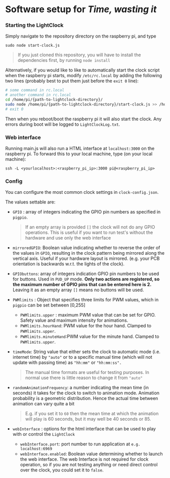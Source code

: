 # Software setup for *Time, wasting it*

### Starting the LightClock

Simply navigate to the repository directory on the raspberry pi, and type

```
sudo node start-clock.js
```

> If you just cloned this repository, you will have to install the dependencies first, by running `node install`

Alternatively, if you would like to like to automatically start the clock script when the raspberry pi starts, modify `/etc/rc.local` by adding the following two lines (probably best to put them just before the `exit 0` line):

```bash
# some command in rc.local
# another command in rc.local
cd /home/pi/{path-to-lightclock-directory}/
sudo node /home/pi/{path-to-lightclock-directory}/start-clock.js >> /home/pi/{path-to-save-error-logs}/LightClockLog.txt 2>&1
# exit 0
```

Then when you reboot/boot the raspberry pi it will also start the clock. Any errors during boot will be logged to `LightClockLog.txt`.

### Web interface

Running main.js will also run a HTML interface at `localhost:3000` on the raspberry pi. To forward this to your local machine, type (on your local machine):

```
ssh -L <yourlocalhost>:<raspberry_pi_ip>:3000 pi@<raspberry_pi_ip>
```

### Config

You can configure the most common clock settings in `clock-config.json`.

The values settable are:

* `GPIO` : array of integers indicating the GPIO pin numbers as specified in `pigpio`. 

  > If an empty array is provided `[]` the clock will not do any GPIO operations. This is useful if you want to run test's without the hardware and use only the web interface

* `mirroredGPIO`: Boolean value indicating whether to reverse the order of the values in `GPIO`, resulting in the clock pattern being mirrored along the vertical axis. Useful if your hardware layout is mirrored. (e.g. your PCB orientation is backwards w.r.t. the lights of the clock). 

* `GPIObuttons`: array of integers indication GPIO pin numbers to be used for buttons. Used in `PUD_UP` mode. **Only two actions are registered, so the maximum number of GPIO pins that can be entered here is 2.** Leaving it as an empty array  `[]` means no buttons will be used. 

* `PWMlimits` : Object that specifies three limits for PWM values, which in  `pigpio`  can be set between [0,255]

  * `PWMlimits.upper` : maximum PWM value that can be set for GPIO. Safety value and maximum intensity for animations.
  * `PWMlimits.hourHand`: PWM value for the hour hand. Clamped to `PWMlimits.upper`.
  * `PWMlimits.minuteHand`:PWM value for the minute hand. Clamped to `PWMlimits.upper`.

* `timeMode`: String value that either sets the clock to automatic mode (i.e. internet time)  by `"auto"` or to a specific manual time (which will not update with passing time) as `"hh:mm"` or `"hh:mm:ss".`

  > The manual time formats are useful for testing purposes. In normal use there is little reason to change it from `"auto"`

* `randomAnimationFrequency`: a number indicating the mean time (in seconds) it takes for the clock to switch to animation mode. Animation probability is a geometric distribution. Hence the actual time between animation can vary quite a bit 

  > E.g. if you set it to `60` then the mean time at which the animation will play is 60 seconds, but it may well be 40 seconds or 85.

* `webInterface` : options for the html interface that can be used to play with or control the `LightClock`

  * `webInterface.port`: port number to run application at `e.g. localhost:6969`
  * `webInterface.enabled`: Boolean value determining whether to launch the web interface. The web Interface is not required for clock operation, so if you are not testing anything or need direct control over the clock, you could set it to `false`. 